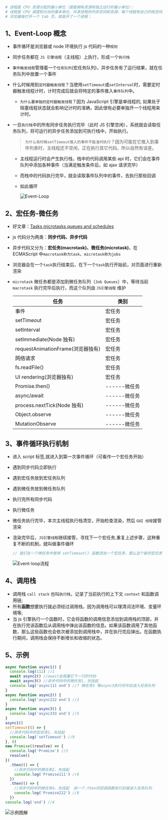 ```bash
# 进程是 CPU 资源分配的最小单位（是能拥有资源和独立运行的最小单位）；
# 线程是 CPU 调度和分派的基本单位，共享进程的内存空间和资源，每个线程有自己的栈空间和程序计数器；
# 浏览器每打开一个 tab 页，就是开了一个进程；
```

## 1、Event-Loop 概念

- 事件循环是浏览器或 node 环境执行 js 代码的一种`规则`

- 同步任务都在 `JS 引擎线程`（主线程）上执行，形成一个`执行栈`

- `事件触发线程`管理着一个`任务队列`(宏任务队列)，异步任务有了运行结果，就在任务队列中放置一个事件

- 什么时候用到`定时器触发线程`？当使用`setTimeout`或`setInterval`时，需要定时器触发线程计时，计时完成后就会将特定的事件推入`事件队列`中。

  - `为什么要单独的定时器触发线程`？因为 JavaScript 引擎是单线程的, 如果处于阻塞线程状态就会影响记计时的准确，因此很有必要单独开一个线程用来计时。

- 一旦`执行栈`中的所有同步任务执行完毕（此时 JS 引擎空闲），系统就会读取任务队列，将可运行的异步任务添加到可执行栈中，开始执行。

  > `为什么有时候setTimeout推入的事件不能准时执行`？因为可能在它推入到事件列表时，主线程还不空闲，正在执行其它代码，所以自然有误差。

  - 主线程运行时会产生执行栈，栈中的代码调用某些 api 时，它们会在事件队列中添加各种事件（当满足触发条件后，如 ajax 请求完毕）
  - 而栈中的代码执行完毕，就会读取事件队列中的事件，去执行那些回调
  - 如此循环

    ![Event-Loop](./image/event-loop.webp)

## 2、宏任务-微任务

- 好文章：[Tasks,microtasks,queues and schedules](https://jakearchibald.com/2015/tasks-microtasks-queues-and-schedules/)

- js 代码分为两类：**同步代码、异步代码**
- 异步代码又分为：**宏任务(macrotask)、微任务(microtask)**，在 ECMAScript 中`macrotask称为task`、`microtask称为jobs`
- 浏览器会在一个`task`执行结束后，在下一个`task`执行开始前，对页面进行重新渲染
- `microtask` 微任务都是添加到微任务队列（`Job Queues`）中，等待当前 `macrotask` 执行完毕后执行，而这个队列由 `JS引擎线程` 维护

  | 任务                              | 类别         |
  | --------------------------------- | ------------ |
  | 事件                              | 宏任务       |
  | setTimeout                        | 宏任务       |
  | setInterval                       | 宏任务       |
  | setImmediate(Node 独有)           | 宏任务       |
  | requestAnimationFrame(浏览器独有) | 宏任务       |
  | 网络请求                          | 宏任务       |
  | fs.readFile()                     | 宏任务       |
  | UI rendering(浏览器独有)          | 宏任务       |
  | Promise.then()                    | ------微任务 |
  | async/await                       | ------微任务 |
  | process.nextTick(Node 独有)       | ------微任务 |
  | Object.observe                    | ------微任务 |
  | MutationObserve                   | ------微任务 |

## 3、事件循环执行机制

- 进入 script 标签,就进入到第一次事件循环（可看作一个宏任务开始）
- 遇到同步代码立即执行
- 遇到宏任务放到宏任务队列
- 遇到微任务放到微任务队列
- 执行完所有同步代码
- 执行微任务
- 微任务执行完毕，本次主线程执行栈清空，开始检查渲染，然后 `GUI 线程`接管渲染
- 渲染完毕后，`JS引擎线程`继续接管，寻找下一个宏任务,重复上述步骤，这种重复不断的机制，就叫做事件循环

  ```js
  // 我们在一个微任务中使用 setTimeout() 函数添加一个宏任务，那么这个新的宏任务会在当前微任务执行完毕后立即执行，而不是等待当前宏任务执行完毕再执行。
  ```

  ![Event-loop流程](./image/Event-loop流程.webp)

## 4、调用栈

- 调用栈 `call stack` 也叫`执行栈`，记录了当前执行的上下文 `context` 和函数调用链;
- 所有**函数**想要执行就必须经过调用栈，因为调用栈可以理清词法环境、变量环境等;
- 当 js 引擎执行一个函数时，它会将函数的调用信息添加到调用栈的顶部，并在执行完该函数后从调用栈中弹出该函数的信息。如果该函数调用了其他函数，那么这些函数也会依次被添加到调用栈中，并在执行完后弹出。在函数执行期间，调用栈会保持不断增长和收缩的状态。

## 5、示例

```js
async function async1() {
  console.log(111) //1
  await async2() //await会阻塞它下一行的代码
  await async3() //异步代码中的微任务1，先挂起
  console.log('async111 end') //7 微任务3 等async3执行完毕后进入任务队列
}
async function async2() {
  console.log('async222 end') //2
}
async function async3() {
  console.log('async333 end') //5
}
async1()
setTimeout(() => {
  //异步代码中的宏任务1，先挂起
  console.log('setTimeout') //9
}, 0)
new Promise((resolve) => {
  console.log('Promise') //3
  resolve()
})
  .then(() => {
    //异步代码中的微任务2，先挂起
    console.log('Promise111') //6
  })
  .then(() => {
    //异步代码中的微任务4，先挂起  前一个.then的回调函数执行后被进入任务队列
    console.log('Promise222') //8
  })
console.log('end') //4
```

![示例图解](./image/示例执行顺序.png)
